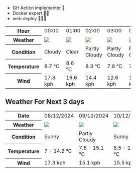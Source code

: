 - GH Action implementer 🚀
- Docker expert 🐳🚢
- web deploy 👨🏻‍💻

<div style="width:400px">


<table>
    <tr>
        <th>Hour</th>
        <td>00:00</td><td>01:00</td><td>02:00</td><td>03:00</td><td>04:00</td><td>05:00</td><td>06:00</td><td>07:00</td><td>08:00</td><td>09:00</td><td>10:00</td><td>11:00</td><td>12:00</td><td>13:00</td><td>14:00</td><td>15:00</td><td>16:00</td><td>17:00</td><td>18:00</td><td>19:00</td><td>20:00</td><td>21:00</td><td>22:00</td><td>23:00</td>
    </tr>
    <tr>
        <th>Weather</th>
        <td><img src="https://cdn.weatherapi.com/weather/64x64/night/119.png"></img></td><td><img src="https://cdn.weatherapi.com/weather/64x64/night/113.png"></img></td><td><img src="https://cdn.weatherapi.com/weather/64x64/night/116.png"></img></td><td><img src="https://cdn.weatherapi.com/weather/64x64/night/116.png"></img></td><td><img src="https://cdn.weatherapi.com/weather/64x64/night/116.png"></img></td><td><img src="https://cdn.weatherapi.com/weather/64x64/night/116.png"></img></td><td><img src="https://cdn.weatherapi.com/weather/64x64/night/116.png"></img></td><td><img src="https://cdn.weatherapi.com/weather/64x64/day/116.png"></img></td><td><img src="https://cdn.weatherapi.com/weather/64x64/day/113.png"></img></td><td><img src="https://cdn.weatherapi.com/weather/64x64/day/113.png"></img></td><td><img src="https://cdn.weatherapi.com/weather/64x64/day/113.png"></img></td><td><img src="https://cdn.weatherapi.com/weather/64x64/day/113.png"></img></td><td><img src="https://cdn.weatherapi.com/weather/64x64/day/113.png"></img></td><td><img src="https://cdn.weatherapi.com/weather/64x64/day/113.png"></img></td><td><img src="https://cdn.weatherapi.com/weather/64x64/day/113.png"></img></td><td><img src="https://cdn.weatherapi.com/weather/64x64/day/116.png"></img></td><td><img src="https://cdn.weatherapi.com/weather/64x64/day/113.png"></img></td><td><img src="https://cdn.weatherapi.com/weather/64x64/day/113.png"></img></td><td><img src="https://cdn.weatherapi.com/weather/64x64/day/113.png"></img></td><td><img src="https://cdn.weatherapi.com/weather/64x64/day/113.png"></img></td><td><img src="https://cdn.weatherapi.com/weather/64x64/day/113.png"></img></td><td><img src="https://cdn.weatherapi.com/weather/64x64/day/113.png"></img></td><td><img src="https://cdn.weatherapi.com/weather/64x64/night/113.png"></img></td><td><img src="https://cdn.weatherapi.com/weather/64x64/night/113.png"></img></td>
    </tr>
    <tr>
        <th>Condition</th>
        <td width="200px">Cloudy </td><td width="200px">Clear </td><td width="200px">Partly Cloudy </td><td width="200px">Partly Cloudy </td><td width="200px">Partly Cloudy </td><td width="200px">Partly Cloudy </td><td width="200px">Partly Cloudy </td><td width="200px">Partly Cloudy </td><td width="200px">Sunny</td><td width="200px">Sunny</td><td width="200px">Sunny</td><td width="200px">Sunny</td><td width="200px">Sunny</td><td width="200px">Sunny</td><td width="200px">Sunny</td><td width="200px">Partly cloudy</td><td width="200px">Sunny</td><td width="200px">Sunny</td><td width="200px">Sunny</td><td width="200px">Sunny</td><td width="200px">Sunny</td><td width="200px">Sunny</td><td width="200px">Clear </td><td width="200px">Clear </td>
    </tr>
    <tr>
        <th>Temperature</th>
        <td>8.7 °C</td><td>8.6 °C</td><td>8.3 °C</td><td>7.8 °C</td><td>7.4 °C</td><td>7 °C</td><td>7.8 °C</td><td>10.3 °C</td><td>11.4 °C</td><td>12.1 °C</td><td>12.6 °C</td><td>12.9 °C</td><td>13 °C</td><td>13.3 °C</td><td>13.7 °C</td><td>16.3 °C</td><td>14.1 °C</td><td>14.2 °C</td><td>14 °C</td><td>13.3 °C</td><td>11 °C</td><td>9.4 °C</td><td>8.4 °C</td><td>7.8 °C</td>
    </tr>
    <tr>
        <th>Wind</th>
        <td>17.3 kph</td><td>16.6 kph</td><td>14.4 kph</td><td>12.6 kph</td><td>10.8 kph</td><td>10.1 kph</td><td>10.4 kph</td><td>10.4 kph</td><td>10.8 kph</td><td>10.4 kph</td><td>10.8 kph</td><td>12.2 kph</td><td>13 kph</td><td>14 kph</td><td>15.1 kph</td><td>14.4 kph</td><td>14 kph</td><td>14.8 kph</td><td>14 kph</td><td>11.9 kph</td><td>10.4 kph</td><td>9 kph</td><td>8.3 kph</td><td>7.2 kph</td>
    </tr>
</table>


<div/>

## Weather For Next 3 days

<div style="width:400px">


<table>
    <tr>
        <th>Date</th>
        <td>08/12/2024</td><td>09/12/2024</td><td>10/12/2024</td>
    </tr>
    <tr>
        <th>Weather</th>
        <td><img src="https://cdn.weatherapi.com/weather/64x64/day/113.png"/></td><td><img src="https://cdn.weatherapi.com/weather/64x64/day/116.png"/></td><td><img src="https://cdn.weatherapi.com/weather/64x64/day/113.png"/></td>
    </tr>
    <tr>
        <th>Condition</th>
        <td width="200px">Sunny</td><td width="200px">Partly Cloudy </td><td width="200px">Sunny</td>
    </tr>
    <tr>
        <th>Temperature</th>
        <td>7 -  14.2 °C</td><td>7.8 -  15.1 °C</td><td>8.5 -  15.2 °C</td>
    </tr>
    <tr>
        <th>Wind</th>
        <td>17.3 kph</td><td>15.1 kph</td><td>15.5 kph</td>
    </tr>
</table>


<div/>


